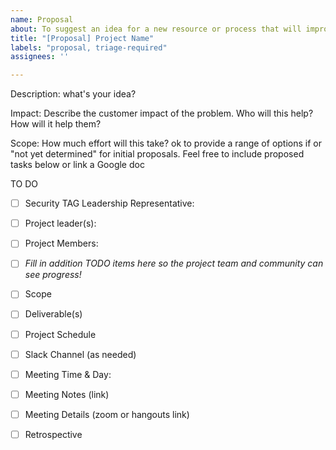 ```yaml
---
name: Proposal
about: To suggest an idea for a new resource or process that will improve cloud native security that you want to work on (if you have an idea that you don't personally want to work on, make a "suggestion")
title: "[Proposal] Project Name"
labels: "proposal, triage-required"
assignees: ''

---
```


Description: what's your idea?

Impact: Describe the customer impact of the problem. Who will this help?  How will it help them?

Scope: How much effort will this take? ok to provide a range of options if or "not yet determined" for initial proposals.  Feel free to include proposed tasks below or link a Google doc

TO DO
- [ ] Security TAG Leadership Representative:
- [ ] Project leader(s):
- [ ] Project Members:
- [ ] _Fill in addition TODO items here so the project team and community can see progress!_
- [ ] Scope 
- [ ] Deliverable(s)
- [ ] Project Schedule
- [ ] Slack Channel (as needed)
- [ ] Meeting Time & Day:
- [ ] Meeting Notes (link)
- [ ] Meeting Details (zoom or hangouts link)
- [ ] Retrospective

